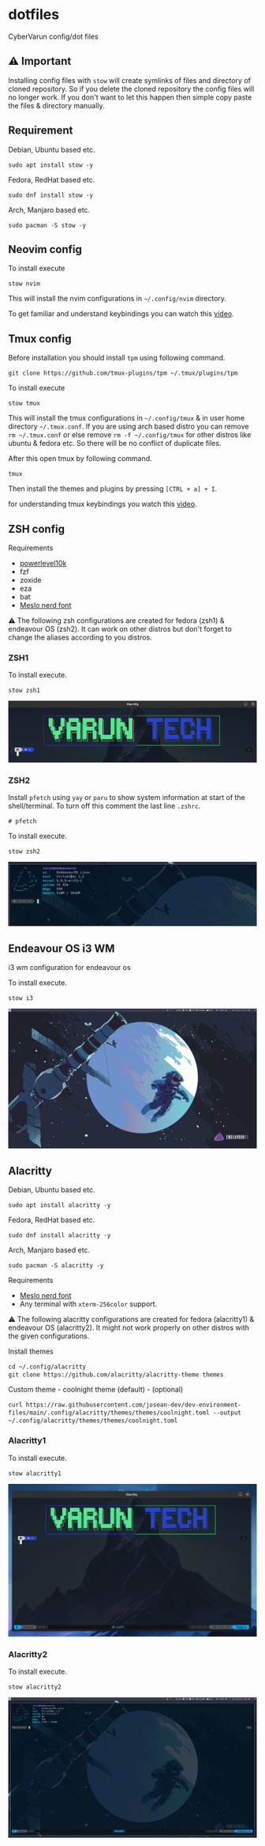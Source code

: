 # dotfiles

CyberVarun config/dot files

## ⚠️ Important

Installing config files with `stow` will create symlinks of files and directory of cloned repository. So if you delete the cloned repository the config files will no longer work. If you don't want to let this happen then simple copy paste the files & directory manually.

## Requirement

Debian, Ubuntu based etc.

```
sudo apt install stow -y
```

Fedora, RedHat based etc.

```
sudo dnf install stow -y
```

Arch, Manjaro based etc.

```
sudo pacman -S stow -y
```

## Neovim config

To install execute

```
stow nvim
```

This will install the nvim configurations in `~/.config/nvim` directory.

To get familiar and understand keybindings you can watch this [video](https://youtu.be/6pAG3BHurdM).

## Tmux config

Before installation you should install `tpm` using following command.

```
git clone https://github.com/tmux-plugins/tpm ~/.tmux/plugins/tpm
```

To install execute

```
stow tmux
```

This will install the tmux configurations in `~/.config/tmux` & in user home directory `~/.tmux.conf`. If you are using arch based distro you can remove `rm ~/.tmux.conf` or else remove `rm -f ~/.config/tmux` for other distros like ubuntu & fedora etc. So there will be no conflict of duplicate files.

After this open tmux by following command.

```
tmux
```

Then install the themes and plugins by pressing `[CTRL + a] + I`.

for understanding tmux keybindings you watch this [video](https://youtu.be/U-omALWIBos).

## ZSH config

Requirements

- [powerlevel10k](https://github.com/romkatv/powerlevel10k)
- fzf
- zoxide
- eza
- bat
- [Meslo nerd font](https://www.nerdfonts.com/font-downloads)

⚠️ The following zsh configurations are created for fedora (zsh1) & endeavour OS (zsh2). It can work on other distros but don't forget to change the aliases according to you distros.

### ZSH1

To install execute.

```
stow zsh1
```

![ZSH1 Preview](./src/zsh1_preview.png)

### ZSH2
Install `pfetch` using `yay` or `paru` to show system information at start of the shell/terminal. To turn off this comment the last line `.zshrc`.

```
# pfetch
```

To install execute.

```
stow zsh2
```

![ZSH2 Preview](./src/zsh2_preview.png)

## Endeavour OS i3 WM

i3 wm configuration for endeavour os

To install execute.

```
stow i3
```

![Endeavour OS i3](./src/i3_preview.png)

## Alacritty

Debian, Ubuntu based etc.

```
sudo apt install alacritty -y
```

Fedora, RedHat based etc.

```
sudo dnf install alacritty -y
```

Arch, Manjaro based etc.

```
sudo pacman -S alacritty -y
```

Requirements
  - [Meslo nerd font](https://www.nerdfonts.com/font-downloads)
  - Any terminal with `xterm-256color` support.

⚠️ The following alacritty configurations are created for fedora (alacritty1) & endeavour OS (alacritty2). It might not work properly on other distros with the given configurations.

Install themes

```
cd ~/.config/alacritty
git clone https://github.com/alacritty/alacritty-theme themes
```

Custom theme - coolnight theme (default) - (optional) 

```
curl https://raw.githubusercontent.com/josean-dev/dev-environment-files/main/.config/alacritty/themes/themes/coolnight.toml --output ~/.config/alacritty/themes/themes/coolnight.toml
```

### Alacritty1

To install execute.
```
stow alacritty1
```

![Alacritty1 preview](./src/alacritty1_preview.png)

### Alacritty2

To install execute.
```
stow alacritty2
```

![Alacritty1 preview](./src/alacritty2_preview.png)
